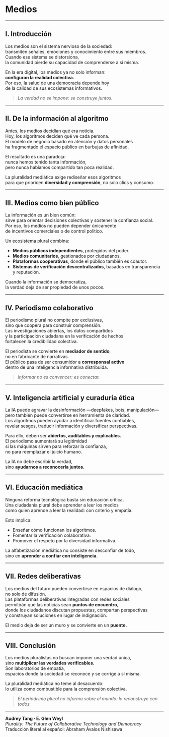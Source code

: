 # Medios

---

## I. Introducción

Los medios son el sistema nervioso de la sociedad:  
transmiten señales, emociones y conocimiento entre sus miembros.  
Cuando ese sistema se distorsiona,  
la comunidad pierde su capacidad de comprenderse a sí misma.  

En la era digital, los medios ya no solo informan:  
**configuran la realidad colectiva.**  
Por eso, la salud de una democracia depende hoy  
de la calidad de sus ecosistemas informativos.

> *La verdad no se impone: se construye juntos.*

---

## II. De la información al algoritmo

Antes, los medios decidían qué era noticia.  
Hoy, los algoritmos deciden qué ve cada persona.  
El modelo de negocio basado en atención y datos personales  
ha fragmentado el espacio público en burbujas de afinidad.  

El resultado es una paradoja:  
nunca hemos tenido tanta información,  
pero nunca habíamos compartido tan poca realidad.

La pluralidad mediática exige rediseñar esos algoritmos  
para que prioricen **diversidad y comprensión**, no solo clics y consumo.

---

## III. Medios como bien público

La información es un bien común:  
sirve para orientar decisiones colectivas y sostener la confianza social.  
Por eso, los medios no pueden depender únicamente  
de incentivos comerciales o de control político.

Un ecosistema plural combina:
- **Medios públicos independientes**, protegidos del poder.  
- **Medios comunitarios**, gestionados por ciudadanos.  
- **Plataformas cooperativas**, donde el público también es coautor.  
- **Sistemas de verificación descentralizados**, basados en transparencia y reputación.  

Cuando la información se democratiza,  
la verdad deja de ser propiedad de unos pocos.

---

## IV. Periodismo colaborativo

El periodismo plural no compite por exclusivas,  
sino que coopera para construir comprensión.  
Las investigaciones abiertas, los datos compartidos  
y la participación ciudadana en la verificación de hechos  
fortalecen la credibilidad colectiva.

El periodista se convierte en **mediador de sentido**,  
no en fabricante de narrativas.  
El público pasa de ser consumidor a **corresponsal activo**  
dentro de una inteligencia informativa distribuida.

> *Informar no es convencer: es conectar.*

---

## V. Inteligencia artificial y curaduría ética

La IA puede agravar la desinformación —deepfakes, bots, manipulación—  
pero también puede convertirse en herramienta de claridad.  
Los algoritmos pueden ayudar a identificar fuentes confiables,  
revelar sesgos, traducir información y diversificar perspectivas.

Para ello, deben ser **abiertos, auditables y explicables.**  
El periodismo aumentará su legitimidad  
si las máquinas sirven para reforzar la confianza,  
no para reemplazar el juicio humano.

La IA no debe escribir la verdad,  
sino **ayudarnos a reconocerla juntos.**

---

## VI. Educación mediática

Ninguna reforma tecnológica basta sin educación crítica.  
Una ciudadanía plural debe aprender a leer los medios  
como quien aprende a leer la realidad: con criterio y empatía.

Esto implica:
- Enseñar cómo funcionan los algoritmos.  
- Fomentar la verificación colaborativa.  
- Promover el respeto por la diversidad informativa.  

La alfabetización mediática no consiste en desconfiar de todo,  
sino en **aprender a confiar con inteligencia.**

---

## VII. Redes deliberativas

Los medios del futuro pueden convertirse en espacios de diálogo,  
no solo de difusión.  
Las plataformas deliberativas integradas con redes sociales  
permitirán que las noticias sean **puntos de encuentro**,  
donde los ciudadanos discutan propuestas, compartan perspectivas  
y construyan soluciones en lugar de indignación.

El medio deja de ser un muro y se convierte en un **puente.**

---

## VIII. Conclusión

Los medios pluralistas no buscan imponer una verdad única,  
sino **multiplicar las verdades verificables.**  
Son laboratorios de empatía,  
espacios donde la sociedad se reconoce y se corrige a sí misma.

La pluralidad mediática no teme al desacuerdo:  
lo utiliza como combustible para la comprensión colectiva.

> *El periodismo plural no informa sobre el mundo: lo reconstruye con todos.*

---

**Audrey Tang · E. Glen Weyl**  
*Plurality: The Future of Collaborative Technology and Democracy*  
Traducción literal al español: Abraham Ávalos Nishisawa

